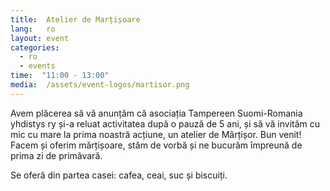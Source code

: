 ```yaml
---
title:  Atelier de Marțișoare
lang:   ro
layout: event
categories:
  - ro
  - events
time:  "11:00 - 13:00"
media:  /assets/event-logos/martisor.png
---
```


Avem plăcerea să vă anunțăm că asociația Tampereen Suomi-Romania yhdistys ry și-a reluat activitatea după o pauză de 5 ani, și să vă invităm cu mic cu mare la prima noastră acțiune, un atelier de Mărțișor. Bun venit! Facem și oferim mărțișoare, stăm de vorbă și ne bucurăm împreună de prima zi de primăvară.

Se oferă din partea casei: cafea, ceai, suc și biscuiți.

